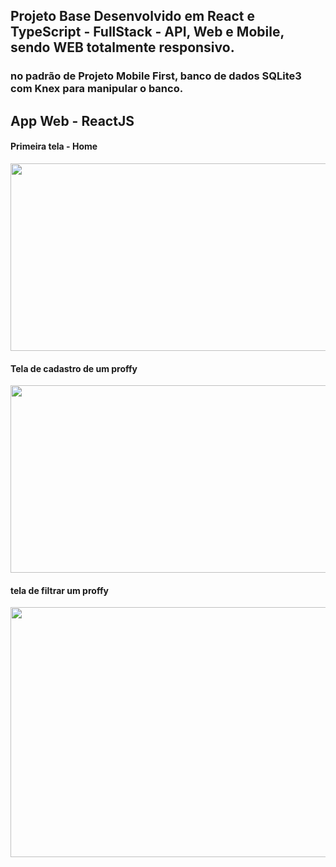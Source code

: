 ## Projeto Base Desenvolvido em React e TypeScript - FullStack -  API, Web e Mobile, sendo WEB totalmente responsivo.
### no padrão de Projeto Mobile First, banco de dados SQLite3 com Knex para manipular o banco.


## App Web - ReactJS
#### Primeira tela - Home 

<img src="https://github.com/isaque-cwb/proffy/assets/57151930/6309676d-c940-4cec-9536-552ceeaeb9b5" width="600" height="300"/>

#### Tela de cadastro de um proffy

<img src="https://github.com/isaque-cwb/proffy/assets/57151930/e9e6116f-f4e2-4628-82da-18fb33d8185d" width="600" height="300"/>


#### tela de filtrar um proffy 

<img src="https://github.com/isaque-cwb/proffy/assets/57151930/903bb405-26f2-46af-92be-0ec8011d7198" width="600" height="400"/>






